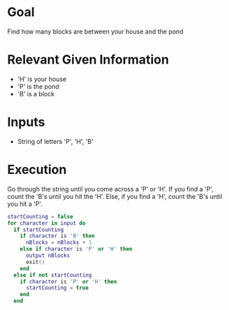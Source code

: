 # Goal
Find how many blocks are between your house and the pond

# Relevant Given Information
- 'H' is your house
- 'P' is the pond
- 'B' is a block

# Inputs
- String of letters 'P', 'H', 'B'

# Execution
Go through the string until you come across a 'P' or 'H'. If you find a 'P', count the 'B's until you hit the 'H'. Else, if you find a 'H', count the 'B's until you hit a 'P'.

```lua
startCounting = false
for character in input do
  if startCounting
    if character is 'B' then
      nBlocks = nBlocks + 1
    else if character is 'P' or 'H' then
      output nBlocks
      exit()
    end
  else if not startCounting
    if character is 'P' or 'H' then
      startCounting = true
    end
  end

```